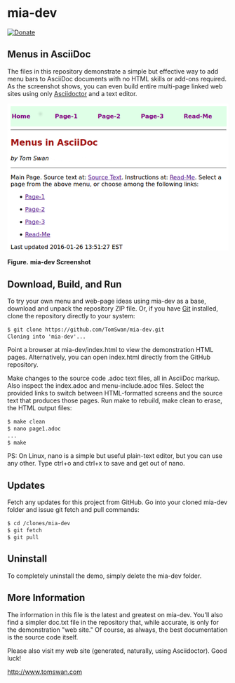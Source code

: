 # mia-dev

[![Donate](https://img.shields.io/badge/Donate-PayPal-green.svg)](https://www.paypal.com/cgi-bin/webscr?cmd=_s-xclick&hosted_button_id=YQV4HY2BMM8Z2)

## Menus in AsciiDoc

The files in this repository demonstrate a simple but effective way to add menu bars to AsciiDoc documents with no HTML skills or add-ons required. As the screenshot shows, you can even build entire multi-page linked web sites using only [Asciidoctor](https://asciidoctor.org/) and a text editor.

![mia-dev screenshot](screenshot.png)

**Figure.** __mia-dev Screenshot__

## Download, Build, and Run

To try your own menu and web-page ideas using mia-dev as a base, download and unpack the repository ZIP file. Or, if you have [Git](https://git-scm.com/downloads) installed, clone the repository directly to your system:

```text
$ git clone https://github.com/TomSwan/mia-dev.git
Cloning into 'mia-dev'...
```

Point a browser at mia-dev/index.html to view the demonstration HTML pages. Alternatively, you can open index.html directly from the GitHub repository.

Make changes to the source code .adoc text files, all in AsciiDoc markup. Also inspect the index.adoc and menu-include.adoc files. Select the provided links to switch between HTML-formatted screens and the source text that produces those pages. Run make to rebuild, make clean to erase, the HTML output files:

```text
$ make clean
$ nano page1.adoc
...
$ make
```

PS: On Linux, nano is a simple but useful plain-text editor, but you can use any other. Type ctrl+o and ctrl+x to save and get out of nano.

## Updates

Fetch any updates for this project from GitHub. Go into your cloned mia-dev folder and issue git fetch and pull commands:

```text
$ cd /clones/mia-dev
$ git fetch
$ git pull
```

## Uninstall

To completely uninstall the demo, simply delete the mia-dev folder.

## More Information

The information in this file is the latest and greatest on mia-dev. You'll also find a simpler doc.txt file in the repository that, while accurate, is only for the demonstration "web site." Of course, as always, the best documentation is the source code itself.

Please also visit my web site (generated, naturally, using Asciidoctor). Good luck!

http://www.tomswan.com
